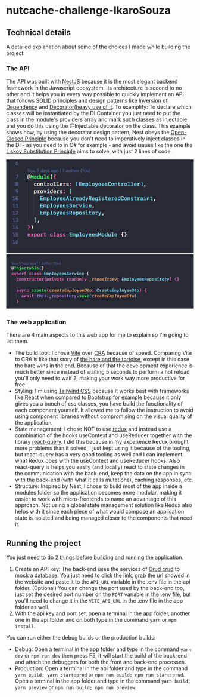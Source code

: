 # nutcache-challenge-IkaroSouza

## Technical details

A detailed explanation about some of the choices I made while building the project

### The API

The API was built with [NestJS](https://nestjs.com) because it is the most elegant backend framework in the Javascript ecosystem. Its architecture is second to no other and it helps you in every way possible to quickly implement an API that follows SOLID principles and design patterns like [Inversion of Dependency](https://www.baeldung.com/solid-principles#d) and [Decorator(heavy use of it](https://refactoring.guru/design-patterns/decorator).
To exemplify: To declare which classes will be instantiated by the DI Container you just need to put the class in the module's providers array and mark such classes as injectable and you do this using the @Injectable decorator on the class.
This example shows how, by using the decorator design pattern, Nest obeys the [Open-Closed Principle](https://www.baeldung.com/solid-principles#o) because you don't need to imperatively inject classes in the DI - as you need to in C# for example - and avoid issues like the one the [Liskov Substitution Principle](https://www.baeldung.com/solid-principles#l) aims to solve, with just 2 lines of code.

![nest module declaration](https://github.com/ikaro-souza/nutcache-challenge-IkaroSouza/blob/main/readme_assets/module.png)
![nest injectable class](https://github.com/ikaro-souza/nutcache-challenge-IkaroSouza/blob/main/readme_assets/service.png)

### The web application

There are 4 main aspects to this web app for me to explain so I'm going to list them.

- The build tool: I chose [Vite](https://vitejs.dev) over [CRA](https://create-react-app.dev/) because of speed. Comparing Vite to CRA is like that story of [the hare and the tortoise](https://read.gov/aesop/025.html), except in this case the hare wins in the end.
  Because of that the development experience is much better since instead of waiting 5 seconds to perform a hot reload you'll only need to wait 2, making your work way more productive for free.
- Styling: I'm using [Tailwind CSS](https://tailwindcss.com/) because it works best with frameworks like React when compared to Bootstrap for example because it only gives you a bunch of css classes, you have build the functionality of each component yourself. It allowed me to follow the instruction to avoid using component libraries without compromising on the visual quality of the application.
- State management: I chose NOT to use [redux](https://redux.js.org/) and instead use a combination of the hooks useContext and useReducer together with the library [react-query](https://react-query.tanstack.com/). I did this because in my experience Redux brought more problems than it solved, I just kept using it because of the tooling, but react-query has a very good tooling as well and I can implement what Redux does with the useContext and useReducer hooks. Also react-query is helps you easily (and locally) react to state changes in the communication with the back-end, keep the data on the app in sync with the back-end (with what it calls mutations), caching responses, etc.
- Structure: Inspired by Nest, I chose to build most of the app inside a modules folder so the application becomes more modular, making it easier to work with micro-frontends to name an advantage of this approach. Not using a global state management solution like Redux also helps with it since each piece of what would compose an application state is isolated and being managed closer to the components that need it.

## Running the project

You just need to do 2 things before building and running the application.

1. Create an API key: The back-end uses the services of [Crud crud](https://crudcrud.com) to mock a database. You just need to click the link, grab the url showed in the website and paste it to the `API_URL` variable in the .env file in the api folder. (Optional) You can change the port used by the back-end too, just set the desired port number on the `PORT` variable in the .env file, but you'll need to change it in the `VITE_API_URL` in the .env file in the app folder as well.
2. With the api key and port set, open a terminal in the app folder, another one in the api folder and on both type in the command `yarn` or `npm install`.

You can run either the debug builds or the production builds:

- Debug: Open a terminal in the app folder and type in the command `yarn dev` or `npm run dev` then press F5, it will start the build of the back-end and attach the debuggers for both the front and back-end processes.
- Production: Open a terminal in the api folder and type in the command `yarn build; yarn start:prod` or `npm run build; npm run start:prod`.
  Open a terminal in the app folder and type in the command `yarn build; yarn preview` or `npm run build; npm run preview`.
